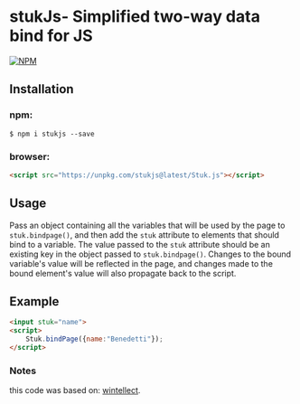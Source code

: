 # stukJs- Simplified two-way data bind for JS

[![NPM](https://nodei.co/npm/stukjs.png)](https://nodei.co/npm/stukjs/)

## Installation
### npm:
```shell
$ npm i stukjs --save
```
### browser:
```html
<script src="https://unpkg.com/stukjs@latest/Stuk.js"></script>
```

## Usage

Pass an object containing all the variables that will be used by the page to `stuk.bindpage()`, and then add the `stuk` attribute to elements that should bind to a variable. The value passed to the `stuk` attribute should be an existing key in the object passed to `stuk.bindpage()`.
Changes to the bound variable's value will be reflected in the page, and changes made to the bound element's value will also propagate back to the script.

## Example

```html
<input stuk="name">
<script>
    Stuk.bindPage({name:"Benedetti"});
</script>
```

### Notes

this code was based on: [wintellect](https://www.wintellect.com/data-binding-pure-javascript/).